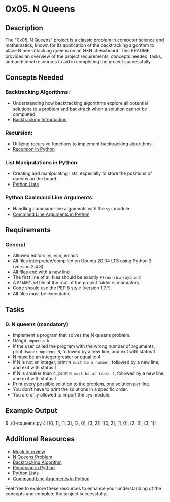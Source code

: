 # 0x05. N Queens

## Description
The "0x05. N Queens" project is a classic problem in computer science and mathematics, known for its application of the backtracking algorithm to place N non-attacking queens on an N×N chessboard. This README provides an overview of the project requirements, concepts needed, tasks, and additional resources to aid in completing the project successfully.

## Concepts Needed
### Backtracking Algorithms:
- Understanding how backtracking algorithms explore all potential solutions to a problem and backtrack when a solution cannot be completed.
- [Backtracking Introduction](https://www.geeksforgeeks.org/backtracking-algorithms/)
### Recursion:
- Utilizing recursive functions to implement backtracking algorithms.
- [Recursion in Python](https://realpython.com/python-thinking-recursively/)
### List Manipulations in Python:
- Creating and manipulating lists, especially to store the positions of queens on the board.
- [Python Lists](https://www.programiz.com/python-programming/list)
### Python Command Line Arguments:
- Handling command-line arguments with the `sys` module.
- [Command Line Arguments in Python](https://www.tutorialspoint.com/python/python_command_line_arguments.htm)

## Requirements
### General
- Allowed editors: vi, vim, emacs
- All files interpreted/compiled on Ubuntu 20.04 LTS using Python 3 (version 3.4.3)
- All files end with a new line
- The first line of all files should be exactly `#!/usr/bin/python3`
- A `README.md` file at the root of the project folder is mandatory
- Code should use the PEP 8 style (version 1.7.*)
- All files must be executable

## Tasks
### 0. N queens (mandatory)
- Implement a program that solves the N queens problem.
- Usage: `nqueens N`
- If the user called the program with the wrong number of arguments, print `Usage: nqueens N`, followed by a new line, and exit with status 1.
- N must be an integer greater or equal to 4.
- If N is not an integer, print `N must be a number`, followed by a new line, and exit with status 1.
- If N is smaller than 4, print `N must be at least 4`, followed by a new line, and exit with status 1.
- Print every possible solution to the problem, one solution per line.
- You don’t have to print the solutions in a specific order.
- You are only allowed to import the `sys` module.

## Example Output
$ ./0-nqueens.py 4
[[0, 1], [1, 3], [2, 0], [3, 2]]
[[0, 2], [1, 0], [2, 3], [3, 1]]


## Additional Resources
- [Mock Interview](https://www.byte-by-byte.com/mock-interview/)
- [N Queens Problem](https://en.wikipedia.org/wiki/Eight_queens_puzzle)
- [Backtracking Algorithm](https://www.geeksforgeeks.org/backtracking-algorithms/)
- [Recursion in Python](https://realpython.com/python-thinking-recursively/)
- [Python Lists](https://www.programiz.com/python-programming/list)
- [Command Line Arguments in Python](https://www.tutorialspoint.com/python/python_command_line_arguments.htm)

Feel free to explore these resources to enhance your understanding of the concepts and complete the project successfully.


